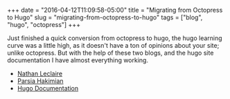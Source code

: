 +++
date = "2016-04-12T11:09:58-05:00"
title = "Migrating from Octopress to Hugo"
slug = "migrating-from-octopress-to-hugo"
tags = ["blog", "hugo", "octopress"]
+++

Just finished a quick conversion from octopress to hugo, the hugo learning
curve was a little high, as it doesn't have a ton of opinions about your site;
unlike octopress. But with the help of these two blogs, and the hugo site
documentation I have almost everything working.
<!-- more -->

* [Nathan Leclaire](http://nathanleclaire.com/blog/2014/12/22/migrating-to-hugo-from-octopress/)
* [Parsia Hakimian](http://parsiya.net/tags/hugo/)
* [Hugo Documentation](http://gohugo.io/overview/introduction/)
